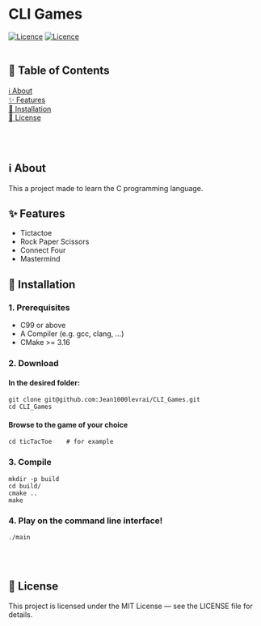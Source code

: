 
# CLI Games

[![Licence](https://hackatime-badge.hackclub.com/U0811ME6L0J/tests)](./LICENSE)
[![Licence](https://hackatime-badge.hackclub.com/U0811ME6L0J/CLIGames)](./LICENSE) 
<br><br>

## 📑 Table of Contents
[ℹ️ About](#-about)  
[✨ Features](#-features)  
[💾 Installation](#-installation)   
[📜 License](#-license)

<br><br>
## ℹ️ About
This a project made to learn the C programming language. 

## ✨ Features
- Tictactoe
- Rock Paper Scissors
- Connect Four
- Mastermind

## 💾 Installation
### 1. Prerequisites
 - C99 or above
 - A Compiler (e.g. gcc, clang, ...)
 - CMake >= 3.16

### 2. Download

#### In the desired folder:

```
git clone git@github.com:Jean1000levrai/CLI_Games.git
cd CLI_Games
```
#### Browse to the game of your choice
```
cd ticTacToe    # for example
```

### 3. Compile
```
mkdir -p build
cd build/
cmake ..
make
```

### 4. Play on the command line interface!
```
./main
```

<br><br>
## 📜 License
This project is licensed under the MIT License — see the LICENSE file for details.
